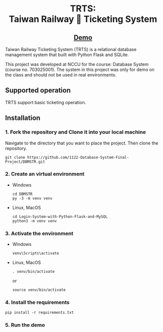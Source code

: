 <h1 align="center">TRTS:<br>Taiwan Railway 🚃 Ticketing System</h1>

<h2 align="center"><a href="https://" align="center">Demo</a></h2>

Taiwan Railway Ticketing System (TRTS) is a relational database management system that built with Python Flask and SQLite.

This project was developed at NCCU for the course: Database System (course no. 703025001). The system in this project was only for demo on the class and should not be used in real environments.


## Supported operation

TRTS support basic ticketing operation.


## Installation

### 1. Fork the repository and Clone it into your local machine

Navigate to the directory that you want to place the project. Then clone the repository. 

```
git clone https://github.com/1122-Database-System-Final-Project/DBMSTR.git
```

### 2. Create an virtual environment

- Windows
    ```
    cd DBMSTR
    py -3 -m venv venv
    ```
- Linux, MacOS
    ```
    cd Login-System-with-Python-Flask-and-MySQL
    python3 -m venv venv
    ```

### 3. Activate the environment
- Windows

    ```
    venv\Scripts\activate
    ```

- Linux, MacOS
    ```
    . venv/bin/activate
    ```
    or
    ```
    source venv/bin/activate
    ```

### 4. Install the requirements
```
pip install -r requirements.txt
```

### 5. Run the demo